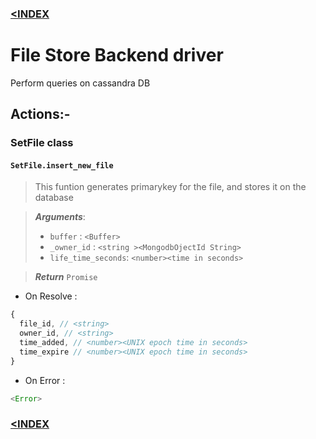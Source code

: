 ### [<INDEX](https://b19kiit.github.io/OEE_DOCS/)

# File Store Backend driver

Perform queries on cassandra DB

## Actions:-

### SetFile class

#### ` SetFile.insert_new_file `

> This funtion generates primarykey for the file, and stores it on the database

> ***Arguments***:
>  - `buffer`           : `<Buffer>`
>  - `_owner_id`        : `<string ><MongodbOjectId String>`
>  - `life_time_seconds`: `<number><time in seconds>`

> ***Return***
> `Promise`
  - On Resolve : 
  ```js
  {
    file_id, // <string>
    owner_id, // <string>
    time_added, // <number><UNIX epoch time in seconds>
    time_expire // <number><UNIX epoch time in seconds>
  }
  ```
  - On Error :
  ```js
  <Error>
  ```



### [<INDEX](https://b19kiit.github.io/OEE_DOCS/)

